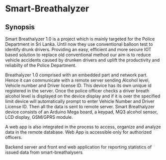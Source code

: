 # Smart-Breathalyzer

## Synopsis
  Smart Breathalyzer 1.0 is a project which is mainly targeted for the Police Department in Sri Lanka. Until now they use conventional balloon test to identify drunk drivers. Providing an easy, efficient and more secure IOT based solution to replace old conventional method our aim is to reduce vehicle accidents caused by drunken drivers and uplift the productivity and reliabilty of the Police Department. 
  
  Breathalyzer 1.0 comprised with an embedded part and network part. Hence it can communicate with a remote server sending Alcohol level, Vehicle number and Driver license ID. This device has its own unique id registered in the server. Once the police officer checks a driver breath alcohol level is displayed on the device display and if it is over the specified limit device will automatically prompt to enter Vehicle Number and Driver License ID. Then all the data is sent to remote server. Smart Breathalyzer device consists of an Arduino Mega board, a keypad, MQ3 alcohol sensor, LCD display, GSM/GPRS module. 
  
   A web app is also integrated in the process to access, organize and analyze data in the remote database. Web App is accessible only for authorized officers.
   
Backend server and front end web application for reporting statistics of issued data from smart-breathalysers

